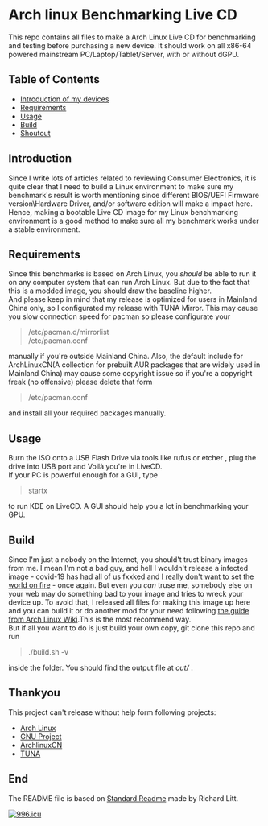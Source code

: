 # Arch linux Benchmarking Live CD
This repo contains all files to make a Arch Linux Live CD for benchmarking and testing before purchasing a new device. It should work on all x86-64 powered mainstream PC/Laptop/Tablet/Server, with or without dGPU. 

## Table of Contents

- [Introduction of my devices](#introduction)   
- [Requirements](#requirements)
- [Usage](#usage)
- [Build](#build)
- [Shoutout](#thankyou)
## Introduction

Since I write lots of articles related to reviewing Consumer Electronics, it is quite clear that I need to build a Linux environment to make sure my benchmark's result is worth mentioning since different BIOS/UEFI Firmware version\Hardware Driver, and/or software edition will make a impact here. Hence, making a bootable Live CD image for my Linux benchmarking environment is a good method to make sure all my benchmark works under a stable environment.

## Requirements

Since this benchmarks is based on Arch Linux, you *should* be able to run it on any computer system that can run Arch Linux. But due to the fact that this is a modded image, you should draw the baseline higher.  
And please keep in mind that my release is optimized for users in Mainland China only, so I configurated my release with TUNA Mirror. This may cause you slow connection speed for pacman so please configurate your 
> /etc/pacman.d/mirrorlist  
> /etc/pacman.conf

manually if you're outside Mainland China. Also, the default include for ArchLinuxCN(A collection for prebuilt AUR packages that are widely used in Mainland China) may cause some copyright issue so if you're a copyright freak (no offensive) please delete that form 
> /etc/pacman.conf

and install all your required packages manually.

## Usage

Burn the ISO onto a USB Flash Drive via tools like rufus or etcher , plug the drive into USB port and Voilà you're in LiveCD.  
If your PC is powerful enough for a GUI, type
> startx

to run KDE on LiveCD. A GUI should help you a lot in benchmarking your GPU.

## Build

Since I'm just a nobody on the Internet, you should't trust binary images from me. I mean I'm not a bad guy, and hell I wouldn't release a infected image - covid-19 has had all of us fxxked and [I really don't want to set the world on fire](https://www.youtube.com/watch?v=6l6vqPUM_FE) - once again. But even you *can* truse me, somebody else on your web may do something bad to your image and tries to wreck your device up. To avoid that, I released all files for making this image up here and you can build it or do another mod for your need following [the guide from Arch Linux Wiki](https://wiki.archlinux.org/index.php/Archiso).This is the most recommend way.   
But if all you want to do is just build your own copy, git clone this repo and run
> ./build.sh -v

inside the folder. You should find the output file at *out/* .


## Thankyou

This project can't release without help form following projects:
* [Arch Linux](https://www.archlinux.org/)
* [GNU Project](https://www.gnu.org/home.en.html)
* [ArchlinuxCN](https://www.archlinuxcn.org/archlinux-cn-repo-and-mirror/)
* [TUNA](https://tuna.moe)
## End
The README file is based on [Standard Readme](https://github.com/RichardLitt/standard-readme) made by Richard Litt.  

<a href="https://996.icu"><img src="https://img.shields.io/badge/link-996.icu-red.svg" alt="996.icu" /></a>  